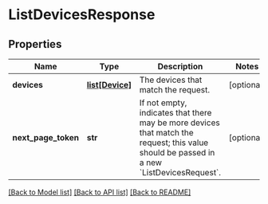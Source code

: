 # ListDevicesResponse

## Properties
Name | Type | Description | Notes
------------ | ------------- | ------------- | -------------
**devices** | [**list[Device]**](Device.md) | The devices that match the request. | [optional] 
**next_page_token** | **str** | If not empty, indicates that there may be more devices that match the request; this value should be passed in a new &#x60;ListDevicesRequest&#x60;. | [optional] 

[[Back to Model list]](../README.md#documentation-for-models) [[Back to API list]](../README.md#documentation-for-api-endpoints) [[Back to README]](../README.md)


